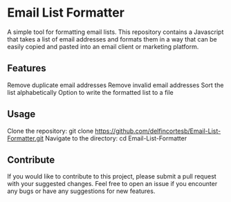 # Email List Formatter

A simple tool for formatting email lists. This repository contains a Javascript that takes a list of email addresses and formats them in a way that can be easily copied and pasted into an email client or marketing platform.

## Features

Remove duplicate email addresses
Remove invalid email addresses
Sort the list alphabetically
Option to write the formatted list to a file

## Usage

Clone the repository: git clone https://github.com/delfincortesb/Email-List-Formatter.git
Navigate to the directory: cd Email-List-Formatter

## Contribute

If you would like to contribute to this project, please submit a pull request with your suggested changes. Feel free to open an issue if you encounter any bugs or have any suggestions for new features.
